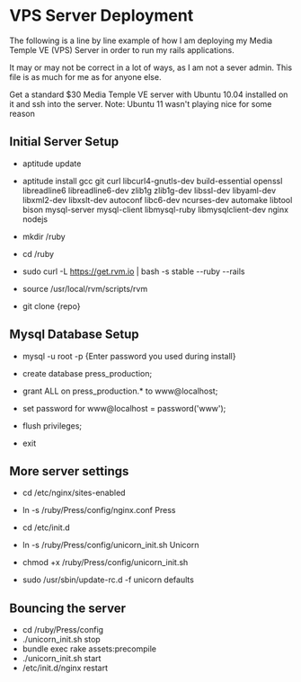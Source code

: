 VPS Server Deployment
=====================

The following is a line by line example of how I am deploying my Media Temple VE (VPS) Server in order to run my rails applications.

It may or may not be correct in a lot of ways, as I am not a sever admin.   This file is as much for me as for anyone else.

Get a standard $30 Media Temple VE server with Ubuntu 10.04 installed on it and ssh into the server.
Note: Ubuntu 11 wasn't playing nice for some reason

Initial Server Setup
--------------------

  * aptitude update
  * aptitude install gcc git curl libcurl4-gnutls-dev build-essential openssl libreadline6 libreadline6-dev zlib1g zlib1g-dev libssl-dev libyaml-dev libxml2-dev libxslt-dev autoconf libc6-dev ncurses-dev automake libtool bison mysql-server mysql-client libmysql-ruby libmysqlclient-dev nginx nodejs

  * mkdir /ruby
  * cd /ruby

  * sudo curl -L https://get.rvm.io | bash -s stable --ruby --rails

  * source /usr/local/rvm/scripts/rvm

  * git clone {repo}

Mysql Database Setup
--------------------

  * mysql -u root -p
  {Enter password you used during install}

  * create database press_production;
  * grant ALL on press_production.* to www@localhost;
  * set password for www@localhost = password('www');
  * flush privileges;
  * exit

More server settings
--------------------
  * cd /etc/nginx/sites-enabled
  * ln -s /ruby/Press/config/nginx.conf Press

  * cd /etc/init.d
  * ln -s /ruby/Press/config/unicorn_init.sh Unicorn
  * chmod +x /ruby/Press/config/unicorn_init.sh

  * sudo /usr/sbin/update-rc.d -f unicorn defaults

Bouncing the server
-------------------
  * cd /ruby/Press/config
  * ./unicorn_init.sh stop
  * bundle exec rake assets:precompile
  * ./unicorn_init.sh start
  * /etc/init.d/nginx restart
